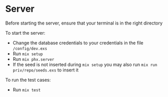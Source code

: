 # Server
Before starting the server, ensure that your terminal is in the right directory

To start the server:
  * Change the database credentials to your credentials in the file `/config/dev.exs`
  * Run `mix setup`
  * Run `mix phx.server`
  * If the seed is not inserted during `mix setup` you may also run `mix run priv/repo/seeds.exs` to insert it

To run the test cases: 
  * Run `mix test`